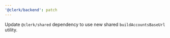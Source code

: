 ```yaml
---
'@clerk/backend': patch
---
```


Update `@clerk/shared` dependency to use new shared `buildAccountsBaseUrl` utility.
